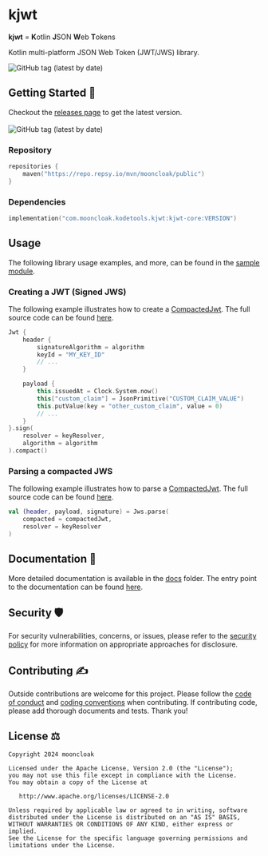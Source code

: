 # kjwt

**kjwt** = **K**otlin **J**SON **W**eb **T**okens

Kotlin multi-platform JSON Web Token (JWT/JWS) library.

<img alt="GitHub tag (latest by date)" src="https://img.shields.io/github/v/tag/mooncloak/kjwt">

## Getting Started 🏁

Checkout the [releases page](https://github.com/mooncloak/kjwt/releases) to get the latest version.
<br/><br/>
<img alt="GitHub tag (latest by date)" src="https://img.shields.io/github/v/tag/mooncloak/kjwt">

### Repository

```kotlin
repositories {
    maven("https://repo.repsy.io/mvn/mooncloak/public")
}
```

### Dependencies

```kotlin
implementation("com.mooncloak.kodetools.kjwt:kjwt-core:VERSION")
```

## Usage

The following library usage examples, and more, can be found in the [sample module](sample).

### Creating a JWT (Signed JWS)

The following example illustrates how to create a [CompactedJwt](docs/). The full source code can be
found [here](sample/src/commonMain/kotlin/com/mooncloak/kodetools/kjwt/sample/CreateJwt.kt).

```kotlin
Jwt {
    header {
        signatureAlgorithm = algorithm
        keyId = "MY_KEY_ID"
        // ...
    }

    payload {
        this.issuedAt = Clock.System.now()
        this["custom_claim"] = JsonPrimitive("CUSTOM_CLAIM_VALUE")
        this.putValue(key = "other_custom_claim", value = 0)
        // ...
    }
}.sign(
    resolver = keyResolver,
    algorithm = algorithm
).compact()
```

### Parsing a compacted JWS

The following example illustrates how to parse a [CompactedJwt](docs/). The full source code can be
found [here](sample/src/commonMain/kotlin/com/mooncloak/kodetools/kjwt/sample/ParseCompactedJwt.kt).

```kotlin
val (header, payload, signature) = Jws.parse(
    compacted = compactedJwt,
    resolver = keyResolver
)
```

## Documentation 📃

More detailed documentation is available in the [docs](docs/) folder. The entry point to the
documentation can be
found [here](docs/index.md).

## Security 🛡️

For security vulnerabilities, concerns, or issues, please refer to
the [security policy](SECURITY.md) for more
information on appropriate approaches for disclosure.

## Contributing ✍️

Outside contributions are welcome for this project. Please follow
the [code of conduct](CODE_OF_CONDUCT.md)
and [coding conventions](CODING_CONVENTIONS.md) when contributing. If contributing code, please add
thorough documents
and tests. Thank you!

## License ⚖️

```
Copyright 2024 mooncloak

Licensed under the Apache License, Version 2.0 (the "License");
you may not use this file except in compliance with the License.
You may obtain a copy of the License at

   http://www.apache.org/licenses/LICENSE-2.0

Unless required by applicable law or agreed to in writing, software
distributed under the License is distributed on an "AS IS" BASIS,
WITHOUT WARRANTIES OR CONDITIONS OF ANY KIND, either express or implied.
See the License for the specific language governing permissions and
limitations under the License.
```
